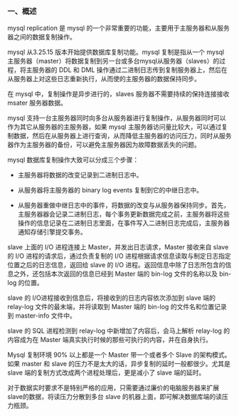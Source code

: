 
### 一、概述
mysql replication 是 mysql 的一个非常重要的功能，主要用于主服务器和从服务器之间的数据复制操作。

mysql 从3.25.15 版本开始提供数据库复制功能。mysql 复制是指从一个 mysql 主服务器（master）将数据复制到另一台或多台mysql从服务器（slaves）的过程，将主服务器的 DDL 和 DML 操作通过二进制日志传到复制服务器上，然后在从服务器上对这些日志重新执行，从而使的主服务器的数据保持同步。

在 mysql 中，复制操作是异步进行的，slaves 服务器不需要持续的保持连接接收 msater 服务器数据。

mysql 支持一台主服务器同时向多台从服务器进行复制操作，从服务器同时可以作为其它从服务器的主服务器，如果 mysql 主服务器访问量比较大，可以通过复制数据，然后在从服务器上进行查询，从而降低主服务器的访问压力，同时从服务器作为主服务器的备份，可以避免主服务器因为故障数据丢失的问题。

mysql 数据库复制操作大致可以分成三个步骤：

* 主服务器将数据的改变记录到二进制日志中。

* 从服务器将主服务器的 binary log events 复制到它的中继日志中。

* 从服务器重做中继日志中的事件，将数据的改变与从服务器保持同步。首先，主服务器器会记录二进制日志，每个事务更新数据完成之前，主服务器将这些操作的信息记录在二进制日志里面，在事件写入二进制日志完成后，主服务器通知存储引擎提交事务。

 
slave 上面的 I/O 进程连接上 Master，并发出日志请求，Master 接收来自 slave 的 I/O 进程的请求后，通过负责复制的 I/O 进程根据请求信息读取与制定日志指定位置之后的日志信息，返回给 slave 的 I/O 进程。返回信息中除了日志所包含的信息之外，还包括本次返回的信息已经到 Master 端的 bin-log 文件的名称以及 bin-log 的位置。

slave 的 I/O进程接收到信息后，将接收到的日志内容依次添加到 slave 端的 relay-log 文件的最末端，并将读取到 Master 端的 bin-log 的文件名和位置记录到 master-info 文件中。

slave 的 SQL 进程检测到 relay-log 中新增加了内容后，会马上解析 relay-log 的内容成为在 Master 端真实执行时候的那些可执行的内容，并在自身执行。

Mysql 复制环境 90% 以上都是一个 Master 带一个或者多个 Slave 的架构模式。如果 master 和 slave 的压力不是太大的话，异步复制的延时一般都很少。尤其是 slave 端的复制方式改成两个进程处理后，更是减小了 slave 端的延时。

对于数据实时要求不是特别严格的应用，只需要通过廉价的电脑服务器来扩展 slave的数据，将读压力分散到多台 slave 的机器上面，即可解决数据库端的读压力瓶颈。


